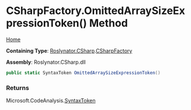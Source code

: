 <a name="_Top"></a>

# CSharpFactory\.OmittedArraySizeExpressionToken\(\) Method

[Home](../../../../README.md#_Top)

**Containing Type**: [Roslynator.CSharp](../../README.md#_Top)\.[CSharpFactory](../README.md#_Top)

**Assembly**: Roslynator\.CSharp\.dll

```csharp
public static SyntaxToken OmittedArraySizeExpressionToken()
```

### Returns

Microsoft\.CodeAnalysis\.[SyntaxToken](https://docs.microsoft.com/en-us/dotnet/api/microsoft.codeanalysis.syntaxtoken)

